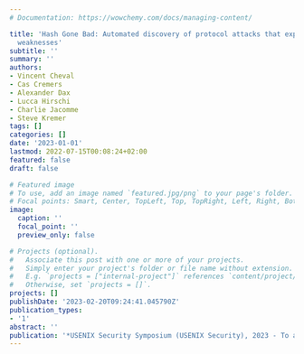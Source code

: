 ```yaml
---
# Documentation: https://wowchemy.com/docs/managing-content/

title: 'Hash Gone Bad: Automated discovery of protocol attacks that exploit hash function
  weaknesses'
subtitle: ''
summary: ''
authors:
- Vincent Cheval
- Cas Cremers
- Alexander Dax
- Lucca Hirschi
- Charlie Jacomme
- Steve Kremer
tags: []
categories: []
date: '2023-01-01'
lastmod: 2022-07-15T00:08:24+02:00
featured: false
draft: false

# Featured image
# To use, add an image named `featured.jpg/png` to your page's folder.
# Focal points: Smart, Center, TopLeft, Top, TopRight, Left, Right, BottomLeft, Bottom, BottomRight.
image:
  caption: ''
  focal_point: ''
  preview_only: false

# Projects (optional).
#   Associate this post with one or more of your projects.
#   Simply enter your project's folder or file name without extension.
#   E.g. `projects = ["internal-project"]` references `content/project/deep-learning/index.md`.
#   Otherwise, set `projects = []`.
projects: []
publishDate: '2023-02-20T09:24:41.045790Z'
publication_types:
- '1'
abstract: ''
publication: '*USENIX Security Symposium (USENIX Security), 2023 - To appear*'
---
```

